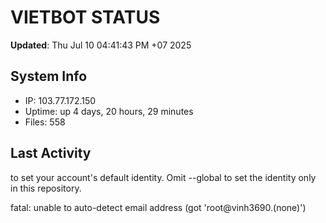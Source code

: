 # VIETBOT STATUS
**Updated**: Thu Jul 10 04:41:43 PM +07 2025

## System Info
- IP: 103.77.172.150
- Uptime: up 4 days, 20 hours, 29 minutes
- Files: 558

## Last Activity

to set your account's default identity.
Omit --global to set the identity only in this repository.

fatal: unable to auto-detect email address (got 'root@vinh3690.(none)')
